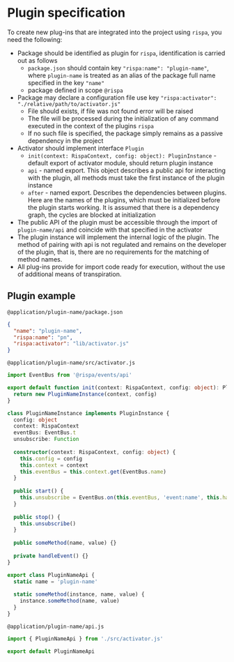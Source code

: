 # Plugin specification

To create new plug-ins that are integrated into the project using `rispa`, you need the following:

 - Package should be identified as plugin for `rispa`, identification is carried out as follows 
   * `package.json` should contain key `"rispa:name": "plugin-name"`, where `plugin-name` is treated as an alias of the package full name specified in the key `"name"`
   * package defined in scope `@rispa` 
 - Package may declare a configuration file use key `"rispa:activator": "./relative/path/to/activator.js"`
   * File should exists, if file was not found error will be raised
   * The file will be processed during the initialization of any command executed in the context of the plugins `rispa`
   * If no such file is specified, the package simply remains as a passive dependency in the project
 - Activator should implement interface `Plugin`
   * `init(context: RispaContext, config: object): PluginInstance` - default export of activator module, should return plugin instance
   * `api` - named export. This object describes a public api for interacting with the plugin, all methods must take the first instance of the plugin instance
   * `after` - named export. Describes the dependencies between plugins. Here are the names of the plugins, which must be initialized before the plugin starts working. It is assumed that there is a dependency graph, the cycles are blocked at initialization
 - The public API of the plugin must be accessible through the import of `plugin-name/api` and coincide with that specified in the activator
 - The plugin instance will implement the internal logic of the plugin. The method of pairing with api is not regulated and remains on the developer of the plugin, that is, there are no requirements for the matching of method names.
 - All plug-ins provide for import code ready for execution, without the use of additional means of transpiration.

## Plugin example
`@application/plugin-name/package.json`

```json
{
  "name": "plugin-name",
  "rispa:name": "pn",
  "rispa:activator": "lib/activator.js"
}
```

`@application/plugin-name/src/activator.js`

```typescript
import EventBus from '@rispa/events/api'

export default function init(context: RispaContext, config: object): PluginInstance {
  return new PluginNameInstance(context, config)
}

class PluginNameInstance implements PluginInstance {
  config: object
  context: RispaContext
  eventBus: EventBus.t
  unsubscribe: Function
  
  constructor(context: RispaContext, config: object) {
    this.config = config
    this.context = context
    this.eventBus = this.context.get(EventBus.name)
  }
  
  public start() {
    this.unsubscribe = EventBus.on(this.eventBus, 'event:name', this.handleEvent)
  }
  
  public stop() {
    this.unsubscribe()
  }
  
  public someMethod(name, value) {}
  
  private handleEvent() {}
}

export class PluginNameApi {
  static name = 'plugin-name'
  
  static someMethod(instance, name, value) {
    instance.someMethod(name, value)
  }
}
```

`@application/plugin-name/api.js`

```typescript
import { PluginNameApi } from './src/activator.js'

export default PluginNameApi
```